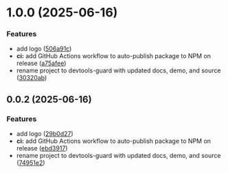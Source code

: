 # 1.0.0 (2025-06-16)


### Features

* add logo ([506a91c](https://github.com/DicksonPaL21/devtools-guard/commit/506a91c0657e85fa9eff904cd1cba2136ac10023))
* **ci:** add GitHub Actions workflow to auto-publish package to NPM on release ([a75afee](https://github.com/DicksonPaL21/devtools-guard/commit/a75afeed85189536baa3beb21fbac5f31de850be))
* rename project to devtools-guard with updated docs, demo, and source ([30320ab](https://github.com/DicksonPaL21/devtools-guard/commit/30320ab43e4a47746903733a1cb969319b21de61))



## 0.0.2 (2025-06-16)

### Features

- add logo ([29b0d27](https://github.com/DicksonPaL21/devtools-guard/commit/29b0d27830eff1711e7451b9f2052e2e492006c1))
- **ci:** add GitHub Actions workflow to auto-publish package to NPM on release ([ebd3917](https://github.com/DicksonPaL21/devtools-guard/commit/ebd3917d0cb02b0d21fca6efeb8f75d25032ee00))
- rename project to devtools-guard with updated docs, demo, and source ([74951e2](https://github.com/DicksonPaL21/devtools-guard/commit/74951e250d201072fcba70b56eb8fe36a325bf3f))
